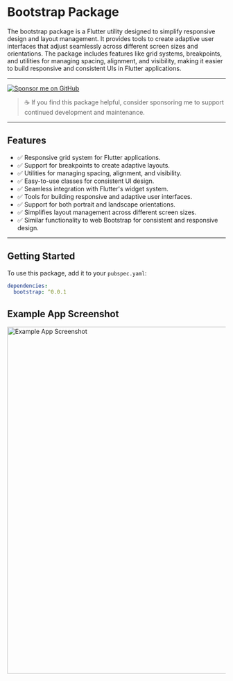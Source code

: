 # Bootstrap Package

The bootstrap package is a Flutter utility designed to simplify responsive design and layout management. It provides tools to create adaptive user interfaces that adjust seamlessly across different screen sizes and orientations. The package includes features like grid systems, breakpoints, and utilities for managing spacing, alignment, and visibility, making it easier to build responsive and consistent UIs in Flutter applications.


---

<a href="https://github.com/sponsors/sbrsubuvga" target="_blank">
  <img src="https://img.shields.io/badge/💖%20Sponsor%20on-GitHub%20Sponsors-blueviolet?style=for-the-badge&logo=github-sponsors" alt="Sponsor me on GitHub" />
</a>

> ☕ If you find this package helpful, consider sponsoring me to support continued development and maintenance.

---

## Features

- ✅ Responsive grid system for Flutter applications.
- ✅ Support for breakpoints to create adaptive layouts.
- ✅ Utilities for managing spacing, alignment, and visibility.
- ✅ Easy-to-use classes for consistent UI design.
- ✅ Seamless integration with Flutter's widget system.
- ✅ Tools for building responsive and adaptive user interfaces.
- ✅ Support for both portrait and landscape orientations.
- ✅ Simplifies layout management across different screen sizes.
- ✅ Similar functionality to web Bootstrap for consistent and responsive design.

---

## Getting Started

To use this package, add it to your `pubspec.yaml`:

```yaml
dependencies:
  bootstrap: ^0.0.1
```



## Example App Screenshot

<img alt="Example App Screenshot" src="https://raw.githubusercontent.com/sbrsubuvga/zatca/refs/heads/main/assets/example_app.png" width="821" height="798" />